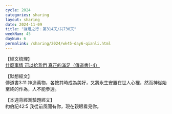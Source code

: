 ```yaml
---
cycle: 2024
categories: sharing
layout: sharing
date: 2024-11-09
title: "謙理之行：第314天/共730天"
weekNum: 45
dayNum: 6
permalink: /sharing/2024/wk45-day6-qianli.html
---
```


【經文梳理】  
<a href="https://youtu.be/Rx78Rtcqvt0" target="_blank">什麼事情 可以給我們 真正的滿足（傳道書1-4）</a>

【默想經文】  
傳道書3:11 神造萬物，各按其時成為美好，又將永生安置在世人心裡，然而神從始至終的作為，人不能參透。

【本週背經測驗題經文】  
約伯記42:5 我從前風聞有你，現在親眼看見你。
